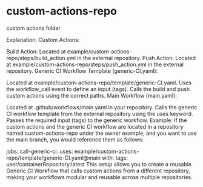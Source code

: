 # custom-actions-repo
custom actions folder

Explanation:
Custom Actions:

Build Action: Located at example/custom-actions-repo/steps/build_action.yml in the external repository.
Push Action: Located at example/custom-actions-repo/steps/push_action.yml in the external repository.
Generic CI Workflow Template (generic-CI.yaml):

Located at example/custom-actions-repo/template/generic-CI.yaml.
Uses the workflow_call event to define an input (tags).
Calls the build and push custom actions using the correct paths.
Main Workflow (main.yaml):

Located at .github/workflows/main.yaml in your repository.
Calls the generic CI workflow template from the external repository using the uses keyword.
Passes the required input (tags) to the generic workflow.
Example:
If the custom actions and the generic CI workflow are located in a repository named custom-actions-repo under the owner example, and you want to use the main branch, you would reference them as follows:

jobs:
  call-generic-ci:
    uses: example/custom-actions-repo/template/generic-CI.yaml@main
    with:
      tags: user/containerRepository:latest
This setup allows you to create a reusable Generic CI Workflow that calls custom actions from a different repository, making your workflows modular and reusable across multiple repositories.

